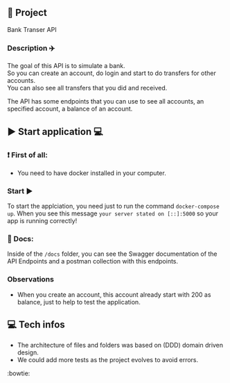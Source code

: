 ## 📝 Project
Bank Transer API
  
### Description :airplane:
The goal of this API is to simulate a bank.   
So you can create an account, do login and start to do transfers for other accounts.  
You can also see all transfers that you did and received.  
  
The API has some endpoints that you can use to see all accounts, an specified account, a balance of an account.

## ▶️ Start application 💻 

### ❗ First of all:
* You need to have docker installed in your computer.

### Start ▶️
To start the applciation, you need just to run the command `docker-compose up`. When you see this message `your server stated on [::]:5000` so your app is running correctly!

### 📝 Docs:
Inside of the `/docs` folder, you can see the Swagger documentation of the API Endpoints and a postman collection with this endpoints.

### Observations
- When you create an account, this account already start with 200 as balance, just to help to test the application.

## 💻 Tech  infos
- The architecture of files and folders was based on (DDD) domain driven design.
- We could add more tests as the project evolves to avoid errors.
   
:bowtie: